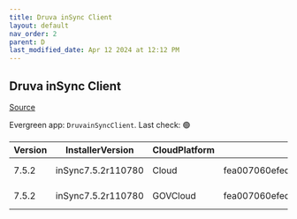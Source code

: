```yaml
---
title: Druva inSync Client
layout: default
nav_order: 2
parent: D
last_modified_date: Apr 12 2024 at 12:12 PM
---
```


## Druva inSync Client

[Source](https://docs.druva.com/005_inSync_Client)

Evergreen app: `DruvainSyncClient`. Last check: 🟢

| Version | InstallerVersion   | CloudPlatform | Md5sum                                   | Type | URI                                                                                                                                                                            |
| ------- | ------------------ | ------------- | ---------------------------------------- | ---- | ------------------------------------------------------------------------------------------------------------------------------------------------------------------------------ |
| 7.5.2   | inSync7.5.2r110780 | Cloud         | fea007060efed2dce7e76cfe782c7adcca3b1bc1 | msi  | [https://downloads.druva.com/downloads/inSync/Windows/7.5.2/inSync7.5.2r110780.msi](https://downloads.druva.com/downloads/inSync/Windows/7.5.2/inSync7.5.2r110780.msi)         |
| 7.5.2   | inSync7.5.2r110780 | GOVCloud      | fea007060efed2dce7e76cfe782c7adcca3b1bc1 | msi  | [https://downloads.druva.com/downloads/inSync/Windows/7.5.2_Gov/inSync7.5.2r110780.msi](https://downloads.druva.com/downloads/inSync/Windows/7.5.2_Gov/inSync7.5.2r110780.msi) |
